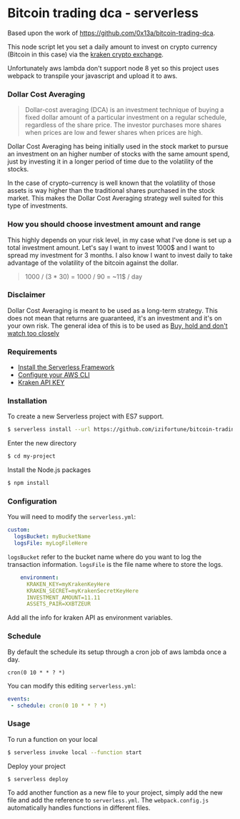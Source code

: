 # Bitcoin trading dca - serverless

Based upon the work of https://github.com/0x13a/bitcoin-trading-dca.

This node script let you set a daily amount to invest on crypto currency (Bitcoin in this case) via the [kraken crypto exchange](https://kraken.com).

Unfortunately aws lambda don't support node 8 yet so this project uses
webpack to transpile your javascript and upload it to aws.

### Dollar Cost Averaging

> Dollar-cost averaging (DCA) is an investment technique of buying a fixed dollar amount of a particular investment on a regular schedule, regardless of the share price. The investor purchases more shares when prices are low and fewer shares when prices are high.

Dollar Cost Averaging has being initially used in the stock market to pursue an investment on an higher number of stocks with the same amount spend, just by investing it in a longer period of time due to the volatility of the stocks.

In the case of crypto-currency is well known that the volatility of those assets is way higher than the traditional shares purchased in the stock market. This makes the Dollar Cost Averaging strategy well suited for this type of investments.

### How you should choose investment amount and range
This highly depends on your risk level, in my case what I've done is set up a total investment amount.
Let's say I want to invest 1000$ and I want to spread my investment for 3 months. I also know I want to invest daily to take advantage of the volatility of the bitcoin against the dollar.

> 1000 / (3 * 30) = 1000 / 90 = ~11$ / day

### Disclaimer

Dollar Cost Averaging is meant to be used as a long-term strategy. This does not mean that returns are guaranteed, it's an investment and it's on your own risk. The general idea of this is to be used as [Buy, hold and don't watch too closely](https://www.cnbc.com/2016/03/04/warren-buffett-buy-hold-and-dont-watch-too-closely.html)

### Requirements

- [Install the Serverless Framework](https://serverless.com/framework/docs/providers/aws/guide/installation/)
- [Configure your AWS CLI](https://serverless.com/framework/docs/providers/aws/guide/credentials/)
- [Kraken API KEY](https://kraken.com)

### Installation

To create a new Serverless project with ES7 support.

``` bash
$ serverless install --url https://github.com/izifortune/bitcoin-trading-dca-serverless --name my-project
```

Enter the new directory

``` bash
$ cd my-project
```

Install the Node.js packages

``` bash
$ npm install
```

### Configuration

You will need to modify the `serverless.yml`: 

```yml
custom:
  logsBucket: myBucketName
  logsFile: myLogFileHere
```

`logsBucket` refer to the bucket name where do you want to log the transaction
information. `logsFile` is the file name where to store the logs.

```yml
    environment:
      KRAKEN_KEY=myKrakenKeyHere
      KRAKEN_SECRET=myKrakenSecretKeyHere
      INVESTMENT_AMOUNT=11.11
      ASSETS_PAIR=XXBTZEUR
```

Add all the info for kraken API as environment variables.

### Schedule

By default the schedule its setup through a cron job of aws lambda once
a day.

```
cron(0 10 * * ? *)
```

You can modify this editing `serverless.yml`:

```yml
events:
 - schedule: cron(0 10 * * ? *)
```

### Usage

To run a function on your local

``` bash
$ serverless invoke local --function start
```

Deploy your project

``` bash
$ serverless deploy
```

To add another function as a new file to your project, simply add the new file and add the reference to `serverless.yml`. The `webpack.config.js` automatically handles functions in different files.
